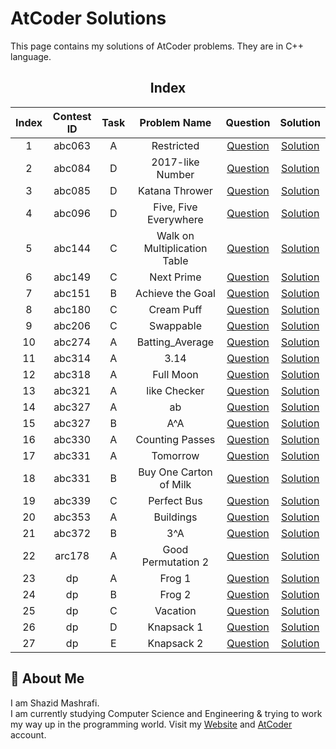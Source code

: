 # AtCoder Solutions

This page contains my solutions of AtCoder problems. They are in C++ language.  


<div align="center">

## Index 

| Index  | Contest ID  |  Task  | Problem Name | Question | Solution |
| :----: | :---------: | :----: | :----------: | :------: | :------: |
| 1 | abc063 | A | Restricted | [Question](https://atcoder.jp/contests/abc063/tasks/abc063_a) | [Solution](https://github.com/ShazidMashrafi/Problem-Solving/tree/master/Online%20Judges/AtCoder/Codes/abc063%20A%20-%20Restricted)
| 2 | abc084 | D | 2017-like Number | [Question](https://atcoder.jp/contests/abc084/tasks/abc084_d) | [Solution](https://github.com/ShazidMashrafi/Problem-Solving/tree/master/Online%20Judges/AtCoder/Codes/abc084%20D%20-%202017-like%20Number)
| 3 | abc085 | D | Katana Thrower | [Question](https://atcoder.jp/contests/abc085/tasks/abc085_d) | [Solution](https://github.com/ShazidMashrafi/Problem-Solving/tree/master/Online%20Judges/AtCoder/Codes/abc085%20D%20-%20Katana%20Thrower)
| 4 | abc096 | D | Five, Five Everywhere | [Question](https://atcoder.jp/contests/abc096/tasks/abc096_d) | [Solution](https://github.com/ShazidMashrafi/Problem-Solving/tree/master/Online%20Judges/AtCoder/Codes/abc096%20D%20-%20Five,%20Five%20Everywhere)
| 5 | abc144 | C | Walk on Multiplication Table | [Question](https://atcoder.jp/contests/abc144/tasks/abc144_c) | [Solution](https://github.com/ShazidMashrafi/Problem-Solving/tree/master/Online%20Judges/AtCoder/Codes/abc144%20C%20-%20Walk%20on%20Multiplication%20Table)
| 6 | abc149 | C | Next Prime | [Question](https://atcoder.jp/contests/abc149/tasks/abc149_c) | [Solution](https://github.com/ShazidMashrafi/Problem-Solving/tree/master/Online%20Judges/AtCoder/Codes/abc149%20C%20-%20Next%20Prime)
| 7 | abc151 | B | Achieve the Goal | [Question](https://atcoder.jp/contests/abc151/tasks/abc151_b) | [Solution](https://github.com/ShazidMashrafi/Problem-Solving/tree/master/Online%20Judges/AtCoder/Codes/abc151%20B%20-%20Achieve%20the%20Goal)
| 8 | abc180 | C | Cream Puff | [Question](https://atcoder.jp/contests/abc180/tasks/abc180_c) | [Solution](https://github.com/ShazidMashrafi/Problem-Solving/tree/master/Online%20Judges/AtCoder/Codes/abc180%20C%20-%20Cream%20Puff)
| 9 | abc206 | C | Swappable | [Question](https://atcoder.jp/contests/abc206/tasks/abc206_c) | [Solution](https://github.com/ShazidMashrafi/Problem-Solving/tree/master/Online%20Judges/AtCoder/Codes/abc206%20C%20-%20Swappable)
| 10 | abc274 | A | Batting_Average | [Question](https://atcoder.jp/contests/abc274/tasks/abc274_a) | [Solution](https://github.com/ShazidMashrafi/Problem-Solving/tree/master/Online%20Judges/AtCoder/Codes/abc274%20A%20-%20Batting_Average)
| 11 | abc314 | A | 3.14 | [Question](https://atcoder.jp/contests/abc314/tasks/abc314_a) | [Solution](https://github.com/ShazidMashrafi/Problem-Solving/tree/master/Online%20Judges/AtCoder/Codes/abc314%20A%20-%203.14)
| 12 | abc318 | A | Full Moon | [Question](https://atcoder.jp/contests/abc318/tasks/abc318_a) | [Solution](https://github.com/ShazidMashrafi/Problem-Solving/tree/master/Online%20Judges/AtCoder/Codes/abc318%20A%20-%20Full%20Moon)
| 13 | abc321 | A | like Checker | [Question](https://atcoder.jp/contests/abc321/tasks/abc321_a) | [Solution](https://github.com/ShazidMashrafi/Problem-Solving/tree/master/Online%20Judges/AtCoder/Codes/abc321%20A%20-%20like%20Checker)
| 14 | abc327 | A | ab | [Question](https://atcoder.jp/contests/abc327/tasks/abc327_a) | [Solution](https://github.com/ShazidMashrafi/Problem-Solving/tree/master/Online%20Judges/AtCoder/Codes/abc327%20A%20-%20ab)
| 15 | abc327 | B | A^A | [Question](https://atcoder.jp/contests/abc327/tasks/abc327_b) | [Solution](https://github.com/ShazidMashrafi/Problem-Solving/tree/master/Online%20Judges/AtCoder/Codes/abc327%20B%20-%20A^A)
| 16 | abc330 | A | Counting Passes | [Question](https://atcoder.jp/contests/abc330/tasks/abc330_a) | [Solution](https://github.com/ShazidMashrafi/Problem-Solving/tree/master/Online%20Judges/AtCoder/Codes/abc330%20A%20-%20Counting%20Passes)
| 17 | abc331 | A | Tomorrow | [Question](https://atcoder.jp/contests/abc331/tasks/abc331_a) | [Solution](https://github.com/ShazidMashrafi/Problem-Solving/tree/master/Online%20Judges/AtCoder/Codes/abc331%20A%20-%20Tomorrow)
| 18 | abc331 | B | Buy One Carton of Milk | [Question](https://atcoder.jp/contests/abc331/tasks/abc331_b) | [Solution](https://github.com/ShazidMashrafi/Problem-Solving/tree/master/Online%20Judges/AtCoder/Codes/abc331%20B%20-%20Buy%20One%20Carton%20of%20Milk)
| 19 | abc339 | C | Perfect Bus | [Question](https://atcoder.jp/contests/abc339/tasks/abc339_c) | [Solution](https://github.com/ShazidMashrafi/Problem-Solving/tree/master/Online%20Judges/AtCoder/Codes/abc339%20C%20-%20Perfect%20Bus)
| 20 | abc353 | A | Buildings | [Question](https://atcoder.jp/contests/abc353/tasks/abc353_a) | [Solution](https://github.com/ShazidMashrafi/Problem-Solving/tree/master/Online%20Judges/AtCoder/Codes/abc353%20A%20-%20Buildings)
| 21 | abc372 | B | 3^A | [Question](https://atcoder.jp/contests/abc372/tasks/abc372_b) | [Solution](https://github.com/ShazidMashrafi/Problem-Solving/tree/master/Online%20Judges/AtCoder/Codes/abc372%20B%20-%203^A)
| 22 | arc178 | A | Good Permutation 2 | [Question](https://atcoder.jp/contests/arc178/tasks/arc178_a) | [Solution](https://github.com/ShazidMashrafi/Problem-Solving/tree/master/Online%20Judges/AtCoder/Codes/arc178%20A%20-%20Good%20Permutation%202)
| 23 | dp | A | Frog 1 | [Question](https://atcoder.jp/contests/dp/tasks/dp_a) | [Solution](https://github.com/ShazidMashrafi/Problem-Solving/tree/master/Online%20Judges/AtCoder/Codes/dp%20A%20-%20Frog%201)
| 24 | dp | B | Frog 2 | [Question](https://atcoder.jp/contests/dp/tasks/dp_b) | [Solution](https://github.com/ShazidMashrafi/Problem-Solving/tree/master/Online%20Judges/AtCoder/Codes/dp%20B%20-%20Frog%202)
| 25 | dp | C | Vacation | [Question](https://atcoder.jp/contests/dp/tasks/dp_c) | [Solution](https://github.com/ShazidMashrafi/Problem-Solving/tree/master/Online%20Judges/AtCoder/Codes/dp%20C%20-%20Vacation)
| 26 | dp | D | Knapsack 1 | [Question](https://atcoder.jp/contests/dp/tasks/dp_d) | [Solution](https://github.com/ShazidMashrafi/Problem-Solving/tree/master/Online%20Judges/AtCoder/Codes/dp%20D%20-%20Knapsack%201)
| 27 | dp | E | Knapsack 2 | [Question](https://atcoder.jp/contests/dp/tasks/dp_e) | [Solution](https://github.com/ShazidMashrafi/Problem-Solving/tree/master/Online%20Judges/AtCoder/Codes/dp%20E%20-%20Knapsack%202)



</div>

## 🚀 About Me

I am Shazid Mashrafi.  
I am currently studying Computer Science and Engineering & trying to work my way up in the programming world.
Visit my [Website](https://shazidmashrafi.com) and [AtCoder](https://atcoder.jp/users/shazidmashrafi) account.